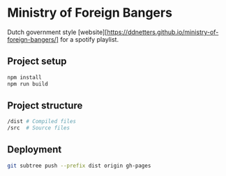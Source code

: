 # Ministry of Foreign Bangers

Dutch government style [website][https://ddnetters.github.io/ministry-of-foreign-bangers/] for a spotify playlist.

## Project setup

```bash
npm install
npm run build
```

## Project structure

```bash
/dist # Compiled files
/src  # Source files
```

## Deployment

```bash
git subtree push --prefix dist origin gh-pages
```
